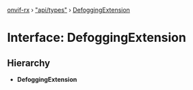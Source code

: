 [onvif-rx](../README.md) › ["api/types"](../modules/_api_types_.md) › [DefoggingExtension](_api_types_.defoggingextension.md)

# Interface: DefoggingExtension

## Hierarchy

* **DefoggingExtension**
